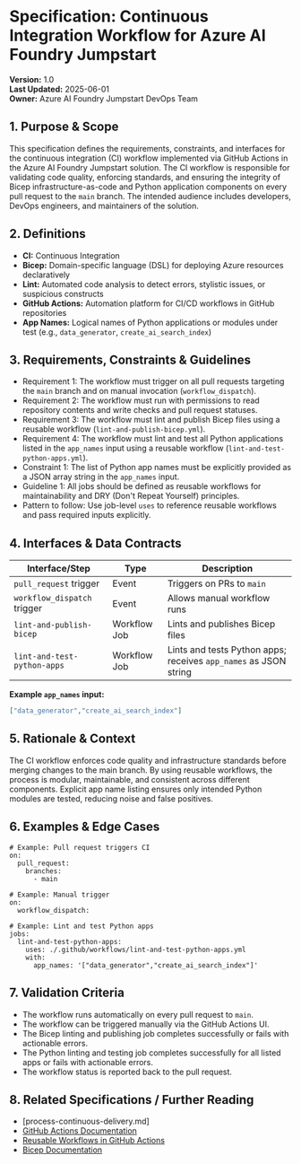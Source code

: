 # Specification: Continuous Integration Workflow for Azure AI Foundry Jumpstart

**Version:** 1.0  
**Last Updated:** 2025-06-01  
**Owner:** Azure AI Foundry Jumpstart DevOps Team

## 1. Purpose & Scope

This specification defines the requirements, constraints, and interfaces for the continuous integration (CI) workflow implemented via GitHub Actions in the Azure AI Foundry Jumpstart solution. The CI workflow is responsible for validating code quality, enforcing standards, and ensuring the integrity of Bicep infrastructure-as-code and Python application components on every pull request to the `main` branch. The intended audience includes developers, DevOps engineers, and maintainers of the solution.

## 2. Definitions

- **CI:** Continuous Integration
- **Bicep:** Domain-specific language (DSL) for deploying Azure resources declaratively
- **Lint:** Automated code analysis to detect errors, stylistic issues, or suspicious constructs
- **GitHub Actions:** Automation platform for CI/CD workflows in GitHub repositories
- **App Names:** Logical names of Python applications or modules under test (e.g., `data_generator`, `create_ai_search_index`)

## 3. Requirements, Constraints & Guidelines

* Requirement 1: The workflow must trigger on all pull requests targeting the `main` branch and on manual invocation (`workflow_dispatch`).
* Requirement 2: The workflow must run with permissions to read repository contents and write checks and pull request statuses.
* Requirement 3: The workflow must lint and publish Bicep files using a reusable workflow (`lint-and-publish-bicep.yml`).
* Requirement 4: The workflow must lint and test all Python applications listed in the `app_names` input using a reusable workflow (`lint-and-test-python-apps.yml`).
* Constraint 1: The list of Python app names must be explicitly provided as a JSON array string in the `app_names` input.
* Guideline 1: All jobs should be defined as reusable workflows for maintainability and DRY (Don't Repeat Yourself) principles.
* Pattern to follow: Use job-level `uses` to reference reusable workflows and pass required inputs explicitly.

## 4. Interfaces & Data Contracts

| Interface/Step                | Type         | Description                                                      |
|-------------------------------|--------------|------------------------------------------------------------------|
| `pull_request` trigger        | Event        | Triggers on PRs to `main`                                        |
| `workflow_dispatch` trigger   | Event        | Allows manual workflow runs                                      |
| `lint-and-publish-bicep`      | Workflow Job | Lints and publishes Bicep files                                  |
| `lint-and-test-python-apps`   | Workflow Job | Lints and tests Python apps; receives `app_names` as JSON string |

**Example `app_names` input:**
```json
["data_generator","create_ai_search_index"]
```

## 5. Rationale & Context

The CI workflow enforces code quality and infrastructure standards before merging changes to the main branch. By using reusable workflows, the process is modular, maintainable, and consistent across different components. Explicit app name listing ensures only intended Python modules are tested, reducing noise and false positives.

## 6. Examples & Edge Cases

```
# Example: Pull request triggers CI
on:
  pull_request:
    branches:
      - main

# Example: Manual trigger
on:
  workflow_dispatch:

# Example: Lint and test Python apps
jobs:
  lint-and-test-python-apps:
    uses: ./.github/workflows/lint-and-test-python-apps.yml
    with:
      app_names: '["data_generator","create_ai_search_index"]'
```

## 7. Validation Criteria

- The workflow runs automatically on every pull request to `main`.
- The workflow can be triggered manually via the GitHub Actions UI.
- The Bicep linting and publishing job completes successfully or fails with actionable errors.
- The Python linting and testing job completes successfully for all listed apps or fails with actionable errors.
- The workflow status is reported back to the pull request.

## 8. Related Specifications / Further Reading

- [process-continuous-delivery.md]  
- [GitHub Actions Documentation](https://docs.github.com/en/actions)
- [Reusable Workflows in GitHub Actions](https://docs.github.com/en/actions/using-workflows/reusing-workflows)
- [Bicep Documentation](https://learn.microsoft.com/en-us/azure/azure-resource-manager/bicep/)
